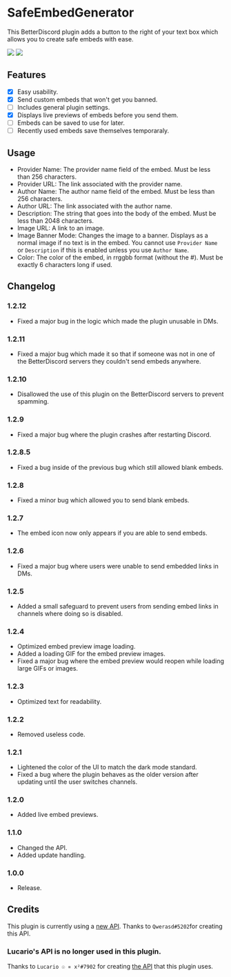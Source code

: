 # SafeEmbedGenerator

This BetterDiscord plugin adds a button to the right of your text box which allows you to create safe embeds with ease.

<img src="https://github.com/KyzaGitHub/Khub/raw/master/media/live.gif">

<img src="https://i.imgur.com/8IGwGGa.webp">

## Features

- [x] Easy usability.
- [x] Send custom embeds that won't get you banned.
- [ ] Includes general plugin settings.
- [x] Displays live previews of embeds before you send them.
- [ ] Embeds can be saved to use for later.
- [ ] Recently used embeds save themselves temporaraly.

## Usage

 * Provider Name: The provider name field of the embed. Must be less than 256 characters.
 * Provider URL: The link associated with the provider name.
 * Author Name: The author name field of the embed. Must be less than 256 characters.
 * Author URL: The link associated with the author name.
 * Description: The string that goes into the body of the embed. Must be less than 2048 characters.
 * Image URL: A link to an image.
 * Image Banner Mode: Changes the image to a banner. Displays as a normal image if no text is in the embed. You cannot use `Provider Name` or `Description` if this is enabled unless you use `Author Name`.
 * Color: The color of the embed, in rrggbb format (without the #). Must be exactly 6 characters long if used.

## Changelog

### 1.2.12

 * Fixed a major bug in the logic which made the plugin unusable in DMs.

### 1.2.11

 * Fixed a major bug which made it so that if someone was not in one of the BetterDiscord servers they couldn't send embeds anywhere.

### 1.2.10

 * Disallowed the use of this plugin on the BetterDiscord servers to prevent spamming.

### 1.2.9

 * Fixed a major bug where the plugin crashes after restarting Discord.

### 1.2.8.5

 * Fixed a bug inside of the previous bug which still allowed blank embeds.

### 1.2.8

 * Fixed a minor bug which allowed you to send blank embeds.

### 1.2.7

 * The embed icon now only appears if you are able to send embeds.

### 1.2.6

 * Fixed a major bug where users were unable to send embedded links in DMs.

### 1.2.5

 * Added a small safeguard to prevent users from sending embed links in channels where doing so is disabled.

### 1.2.4

 * Optimized embed preview image loading.
 * Added a loading GIF for the embed preview images.
 * Fixed a major bug where the embed preview would reopen while loading large GIFs or images.

### 1.2.3

 * Optimized text for readability.

### 1.2.2

 * Removed useless code.

### 1.2.1

 * Lightened the color of the UI to match the dark mode standard.
 * Fixed a bug where the plugin behaves as the older version after updating until the user switches channels.

### 1.2.0

 * Added live embed previews.

### 1.1.0

 * Changed the API.
 * Added update handling.

### 1.0.0

 * Release.

## Credits

This plugin is currently using a [new API](https://em.0x71.cc/).
Thanks to `Qwerasd#5202`for creating this API.


### Lucario's API is no longer used in this plugin.

Thanks to `Lucario ☉ ∝ x²#7902` for creating [the API](https://em.my.to/) that this plugin uses.
